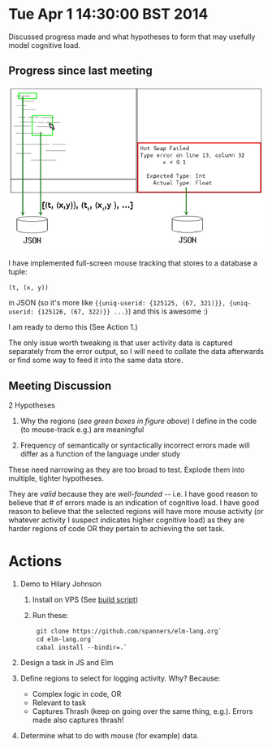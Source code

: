 # Tue Apr  1 14:30:00 BST 2014

Discussed progress made and what hypotheses to form that may usefully model
cognitive load.

## Progress since last meeting

![Extensions made to the Elm IDE]

I have implemented full-screen mouse tracking that stores to a database a tuple:

    (t, (x, y))

in JSON (so it's more like 
`{{uniq-userid: {125125, (67, 321)}}, {uniq-userid: {125126, (67, 322)}} ...}`)
and this is awesome :)

I am ready to demo this (See Action 1.)

The only issue worth tweaking is that user activity data is captured separately
from the error output, so I will need to collate the data afterwards or find
some way to feed it into the same data store.

## Meeting Discussion

2 Hypotheses

1. Why the regions (*see green boxes in figure above*) I define in the code (to
   mouse-track e.g.) are meaningful

2. Frequency of semantically or syntactically incorrect errors made will differ
   as a function of the language under study

These need narrowing as they are too broad to test. Explode them into multiple,
tighter hypotheses.

They are *valid* because they are *well-founded* -- i.e. I have good reason to
believe that # of errors made is an indication of cognitive load. I have good
reason to believe that the selected regions will have more mouse activity (or
whatever activity I suspect indicates higher cognitive load) as they are harder
regions of code OR they pertain to achieving the set task.


# Actions

1. Demo to Hilary Johnson
    1. Install on VPS (See [build script](install_elm.sh))
    2. Run these:      

            git clone https://github.com/spanners/elm-lang.org` 
            cd elm-lang.org`
            cabal install --bindir=.`

2. Design a task in JS and Elm

3. Define regions to select for logging activity. Why? Because:
    * Complex logic in code, OR
    * Relevant to task
    * Captures Thrash (keep on going over the same thing, e.g.). Errors made
      also captures thrash!

4. Determine what to do with mouse (for example) data.

[Extensions made to the Elm IDE]: ide-extensions.png
